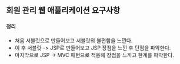 ## 회원 관리 웹 애플리케이션 요구사항

#### 정리

- 처음 서블릿으로 만들어보고 서블릿의 불편함을 느낀다.
- 이 후 서블릿 -> JSP로 만들어보고 JSP 장점을 느낀 후 단점을 파악한다.
- 마지막으로 JSP -> MVC 패턴으로 적용해 장점을 느끼고 한계를 파악한다.

